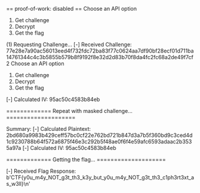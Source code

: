 == proof-of-work: disabled ==
Choose an API option
1. Get challenge
2. Decrypt
3. Get the flag

(1) Requesting Challenge...
[-] Received Challenge: 77e28e7a90ac56013eed4f732fdc72ba83f77c0624aa7df90bf28ecf01d711ba14761344c4c3b5855b579b8f9192f8e32d2d83b70f8da4fc2fc68a2de49f7cf2
Choose an API option
1. Get challenge
2. Decrypt
3. Get the flag

[-] Calculated IV: 95ac50c4583b84eb

============= Repeat with masked challenge... ====================


Summary:
[-] Calculated Plaintext: 2bd680a9983b429ceff57bc0cf22e762bd721b847d3a7b5f360bd9c3ced4d1c9230788b64f572a6875f46e3c292b5f48ae0f6f4e59afc6593adaac2b3535a97a
[-] Calculated IV: 95ac50c4583b84eb

============= Getting the flag... ====================

[-] Received Flag Response: b'CTF{y0u_m4y_NOT_g3t_th3_k3y_but_y0u_m4y_NOT_g3t_th3_c1ph3rt3xt_as_w3ll}\n'
